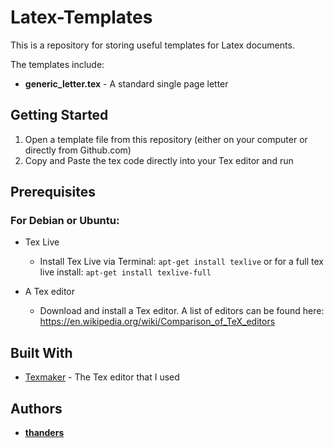# Latex-Templates

This is a repository for storing useful templates for Latex documents.

The templates include:
* **generic_letter.tex** - A standard single page letter

## Getting Started
1. Open a template file from this repository (either on your computer or directly from Github.com)
2. Copy and Paste the tex code directly into your Tex editor and run

## Prerequisites
### For Debian or Ubuntu:
* Tex Live
  * Install Tex Live via Terminal: `apt-get install texlive` or for a full tex live install: `apt-get install texlive-full`

* A Tex editor
  * Download and install a Tex editor. A list of editors can be found here: https://en.wikipedia.org/wiki/Comparison_of_TeX_editors

## Built With

* [Texmaker](http://www.xm1math.net/texmaker/) - The Tex editor that I used

## Authors

* **[thanders](https://github.com/thanders)**
